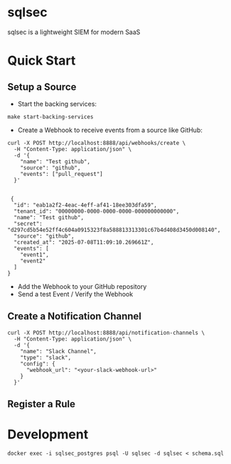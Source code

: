 # sqlsec
sqlsec is a lightweight SIEM for modern SaaS


# Quick Start

## Setup a Source

- Start the backing services:
```
make start-backing-services
```

- Create a Webhook to receive events from a source like GitHub:
```
curl -X POST http://localhost:8888/api/webhooks/create \
  -H "Content-Type: application/json" \
  -d '{
    "name": "Test github",
    "source": "github",
    "events": ["pull_request"]
  }'
  
  
 {
  "id": "eab1a2f2-4eac-4eff-af41-18ee303dfa59",
  "tenant_id": "00000000-0000-0000-0000-000000000000",
  "name": "Test github",
  "secret": "d297cd5b54e52ff4c604a0915323f8a588813313301c67b4d408d3450d008140",
  "source": "github",
  "created_at": "2025-07-08T11:09:10.269661Z",
  "events": [
    "event1",
    "event2"
  ]
}
```

- Add the Webhook to your GitHub repository
- Send a test Event / Verify the Webhook

## Create a Notification Channel 

```
curl -X POST http://localhost:8888/api/notification-channels \
  -H "Content-Type: application/json" \
  -d '{
    "name": "Slack Channel",
    "type": "slack",
    "config": {
      "webhook_url": "<your-slack-webhook-url>"
    }
  }'
```

## Register a Rule


# Development

```
docker exec -i sqlsec_postgres psql -U sqlsec -d sqlsec < schema.sql
```
